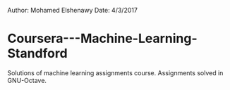 Author: Mohamed Elshenawy
Date: 4/3/2017
# Coursera---Machine-Learning-Standford
Solutions of machine learning assignments course.
Assignments solved in GNU-Octave.
